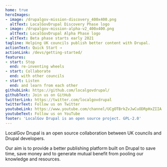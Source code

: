 ```yaml
---
home: true
heroImages:
- image: /drupalgov-mission-discovery_400x400.png
  altText: LocalGovDrupal Discovery Phase logo
- image: /drupalgov-mission-alpha-v2_400x400.png
  altText: LocalGovDrupal Alpha Phase logo
- altText: Beta phase starts early 2021
tagline: Helping UK councils publish better content with Drupal.
actionText: Quick Start →
actionLink: /devs/getting-started/
features:
- start: Stop
  end: re-inventing wheels
- start: Collaborate
  end: with other councils
- start: Listen
  end: and learn from each other
githubLink: https://github.com/localgovdrupal/
githubText: Join us on GitHub
twitterLink: https://twitter.com/localgovdrupal
twitterText: Follow us on Twitter
youtubeLink: https://www.youtube.com/channel/UCgOTBrkZvJwCuODRpHxZIIA
youtubeText: Follow us on YouTube
footer: 'LocalGov Drupal is an open source project. GPL-2.0'
---
```


LocalGov Drupal is an open source collaboration between UK councils and Drupal developers.

Our aim is to provide a better publishing platform built on Drupal to save time, save money and to generate mutual benefit from pooling our knowledge and resources.
